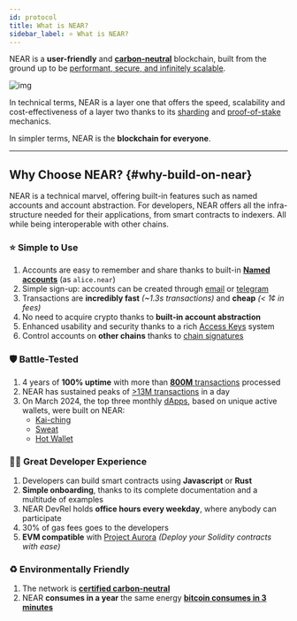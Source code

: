 ```yaml
---
id: protocol
title: What is NEAR?
sidebar_label: ⭐ What is NEAR?
---
```


NEAR is a **user-friendly** and [**carbon-neutral**](https://near.org/blog/near-climate-neutral-product/) blockchain, built from the ground up to be [performant, secure, and infinitely scalable](https://www.leewayhertz.com/comparison-of-blockchain-protocols#Parallel-comparison-of-various-blockchain-networks).

![img](@site/static/docs/assets/welcome-pages/protocol.png)

In technical terms, NEAR is a layer one that offers the speed, scalability and cost-effectiveness of a layer two thanks to its [sharding](https://near.org/blog/near-launches-nightshade-sharding-paving-the-way-for-mass-adoption) and [proof-of-stake](https://en.wikipedia.org/wiki/Proof_of_stake) mechanics.

In simpler terms, NEAR is the **blockchain for everyone**.

---

## Why Choose NEAR? {#why-build-on-near}
NEAR is a technical marvel, offering built-in features such as named accounts and account abstraction. For developers, NEAR offers all the infra-structure needed for their applications, from smart contracts to indexers. All while being interoperable with other chains.

### ⭐ Simple to Use 
1. Accounts are easy to remember and share thanks to built-in [**Named accounts**](../protocol/account-model.md) (as `alice.near`)
2. Simple sign-up: accounts can be created through [email](https://near.org/signup) or [telegram](https://web.telegram.org/k/#@herewalletbot)
3. Transactions are **incredibly fast** _(~1.3s transactions)_ and **cheap** _(< 1¢ in fees)_
4. No need to acquire crypto thanks to **built-in account abstraction**
5. Enhanced usability and security thanks to a rich [Access Keys](../protocol/access-keys.md) system
6. Control accounts on **other chains** thanks to [chain signatures](../abstraction/chain-signatures.md)

### 🛡️ Battle-Tested 
1. 4 years of **100% uptime** with more than [**800M** transactions](https://pikespeak.ai/near-world/overview) processed
2. NEAR has sustained peaks of [>13M transactions](https://pikespeak.ai/near-world/overview) in a day
3. On March 2024, the top three monthly [dApps](https://dappradar.com/rankings?range=30d), based on unique active wallets, were built on NEAR:
    - [Kai-ching](https://cosmose.ai/)
    - [Sweat](https://sweateconomy.com/)
    - [Hot Wallet](https://t.me/herewalletbot/)

### 🧑‍💻 Great Developer Experience
1. Developers can build smart contracts using **Javascript** or **Rust**
2. **Simple onboarding**, thanks to its complete documentation and a multitude of examples
3. NEAR DevRel holds **office hours every weekday**, where anybody can participate
4. 30% of gas fees goes to the developers
5. **EVM compatible** with [Project Aurora](http://www.aurora.dev) _(Deploy your Solidity contracts with ease)_

### ♻️ Environmentally Friendly
1. The network is **[certified carbon-neutral](https://near.org/blog/the-near-blockchain-is-climate-neutral/)**
2. NEAR **consumes in a year** the same energy [**bitcoin consumes in 3 minutes**](https://medium.com/nearprotocol/how-near-went-carbon-neutral-e656db96da47#:~:text=The%20firm%20found%20that%20NEAR,PoS%20technology%20instead%20of%20PoW)